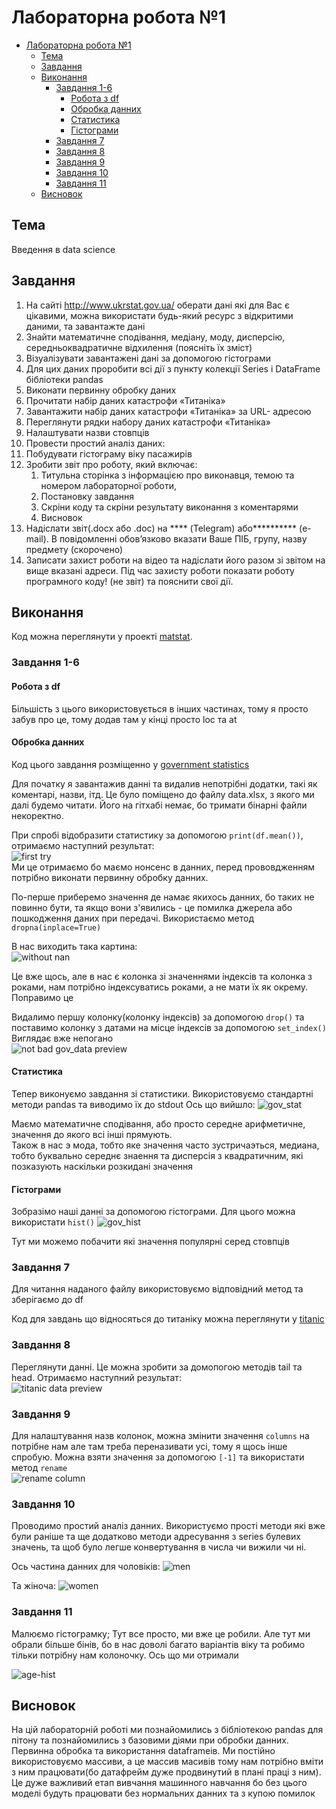 # Лабораторна робота №1

- [Лабораторна робота №1](#лабораторна-робота-1)
  - [Тема](#тема)
  - [Завдання](#завдання)
  - [Виконання](#виконання)
    - [Завдання 1-6](#завдання-1-6)
      - [Робота з df](#робота-з-df)
      - [Обробка данних](#обробка-данних)
      - [Статистика](#статистика)
      - [Гістограми](#гістограми)
    - [Завдання 7](#завдання-7)
    - [Завдання 8](#завдання-8)
    - [Завдання 9](#завдання-9)
    - [Завдання 10](#завдання-10)
    - [Завдання 11](#завдання-11)
  - [Висновок](#висновок)

## Тема

Введення в data science

## Завдання

1. На сайті <http://www.ukrstat.gov.ua/> оберати дані які для Вас
є цікавими, можна використати будь-який ресурс з відкритими
даними, та завантажте дані
2. Знайти математичне сподівання, медіану, моду, дисперсію,
середньоквадратичне відхилення (поясніть їх зміст)
3. Візуалізувати завантажені дані за допомогою гістограми
4. Для цих даних проробити всі дії з пункту колекції Series і
DataFrame бібліотеки pandas
5. Виконати первинну обробку даних
6. Прочитати набір даних катастрофи «Титаніка»
7. Завантажити набір даних катастрофи «Титаніка» за URL-
адресою
8. Переглянути рядки набору даних катастрофи «Титаніка»
9. Налаштувати назви стовпців
10. Провести простий аналіз даних:
11. Побудувати гістограму віку пасажирів
12. Зробити звіт про роботу, який включає:
    1. Титульна сторінка з інформацією про виконавця, темою та номером лабораторної роботи,
    2. Постановку завдання
    3. Скріни коду та скріни результату виконання з коментарями
    4. Висновок
13. Надіслати звіт(.docx або .doc) на **** (Telegram) або********** (e-mail). В повідомленні обов’язково вказати Ваше ПІБ, групу, назву предмету (скорочено)
14. Записати захист роботи на відео та надіслати його разом зі звітом на вище вказані адреси. Під час захисту роботи показати роботу програмного коду! (не звіт) та пояснити свої дії.

## Виконання

Код можна переглянути у проекті [matstat](matstat).

### Завдання 1-6

#### Робота з df

Більшість з цього використовується в інших частинах, тому я просто забув про це, тому додав там у кінці просто loc та at

#### Обробка данних

Код цього завдання розміщенно у [government statistics](matstat/gov_stat.py)

Для початку я завантажив данні та видалив непотрібні додатки, такі як коментарі, назви, ітд. Це було поміщено до файлу data.xlsx, з якого ми далі будемо читати. Його на гітхабі немає, бо тримати бінарні файли некоректно.

При спробі відобразити статистику за допомогою `print(df.mean())`, отримаємо наступний результат:  
![first try](matstat/assets/first%20try%20of%20stats.png)  
Ми це отримаємо бо маємо нонсенс в данних, перед прововдженням потрібно виконати первинну обробку данних.

По-перше приберемо значення де намає якихось данних, бо таких не повинно бути, та якщо вони з'явились - це помилка джерела або пошкодження даних при передачі. Використаємо метод `dropna(inplace=True)`

В нас виходить така картина:  
![without nan](matstat/assets/removed%20nan.png)

Це вже щось, але в нас є колонка зі значеннями індексів та колонка з роками, нам потрібно індексуватись роками, а не мати їх як окрему. Поправимо це

Видалимо першу колонку(колонку індексів) за допомогою `drop()` та поставимо колонку з датами на місце індексів за допомогою `set_index()`
Виглядає вже непогано  
![not bad gov_data preview](matstat/assets/not%20bad%20gov-data.png)

#### Статистика

Тепер виконуємо завдання зі статистики. Використовуємо стандартні методи pandas та виводимо їх до stdout
Ось що вийшло:
![gov_stat](matstat/assets/gov_stat.png)

Маємо математичне сподівання, або просто середне арифметичне, значення до якого всі інші прямують.  
Також в нас э мода, тобто яке значення часто зустричаэться, медиана, тобто буквально середнє знаення та дисперсія з квадратичним, які позказують наскільки розкидані значення

#### Гістограми

Зобразімо наші данні за допомогою гістограми. Для цього можна використати `hist()`
![gov_hist](matstat/assets/gov_hist.png)

Тут ми можемо побачити які значення популярні серед стовпців

### Завдання 7

Для читання наданого файлу використовуємо відповідний метод та зберігаємо до df

Код для завдань що відносяться до титаніку можна переглянути у [titanic](matstat/titanic.py)

### Завдання 8

Переглянути данні. Це можна зробити за домопогою методів tail та head. Отримаємо наступний результат:  
![titanic data preview](matstat/assets/titanic_data_preview.png)

### Завдання 9

Для налаштування назв колонок, можна змінити значення `columns` на потрібне нам але там треба переназивати усі, тому я щось інше спробую. Можна взяти значення за допомогою `[-1]` та використати метод `rename`  
![rename column](matstat/assets/rename_column.png)

### Завдання 10

Проводимо простий аналіз данних. Використуємо прості методи які вже були раніше та ще додатково методи адресування з series булевих значень, та щоб було легше конвертування в числа чи вижили чи ні.

Ось частина данних для чоловіків:
![men](matstat/assets/men-data.png)

Та жіноча:
![women](matstat/assets/women-data.png)

### Завдання 11

Малюємо гістограмку; Тут все просто, ми вже це робили. Але тут ми обрали більше бінів, бо в нас доволі багато варіантів віку та робимо тільки потрібну нам колоночку. Ось що ми отримали

![age-hist](matstat/assets/age.png)

## Висновок

На цій лабораторній роботі ми познайомились з бібліотекою pandas для пітону та познайомились з базовими діями при обробки данних. Первинна обробка та використання dataframeів. Ми постійно використовуємо массиви, а це массив масивів тому нам потрібно вміти з ним працювати(бо датафрейм дуже продвинутий в плані праці з ним). Це дуже важливий етап вивчання машинного навчання бо без цього моделі будуть працювати без нормальних данних та з купою помилок
